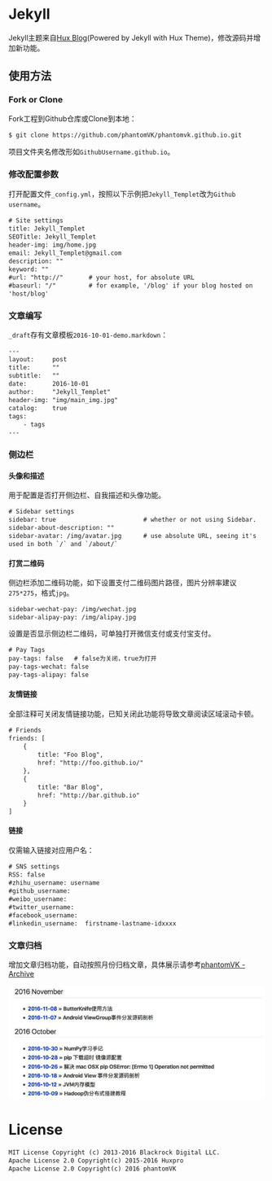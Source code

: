 # Jekyll

Jekyll主题来自[Hux Blog](https://github.com/Huxpro/huxpro.github.io)(Powered by Jekyll with Hux Theme)，修改源码并增加新功能。

## 使用方法

### Fork or Clone

Fork工程到Github仓库或Clone到本地：

```bash
$ git clone https://github.com/phantomVK/phantomvk.github.io.git
```

项目文件夹名修改形如`GithubUsername.github.io`。

### 修改配置参数

打开配置文件`_config.yml`，按照以下示例把`Jekyll_Templet`改为`Github username`。

```
# Site settings
title: Jekyll_Templet
SEOTitle: Jekyll_Templet
header-img: img/home.jpg
email: Jekyll_Templet@gmail.com
description: ""
keyword: ""
#url: "http://"       # your host, for absolute URL
#baseurl: "/"         # for example, '/blog' if your blog hosted on 'host/blog'
```

### 文章编写

`_draft`存有文章模板`2016-10-01-demo.markdown`：

```
---
layout:     post
title:      ""
subtitle:   ""
date:       2016-10-01
author:     "Jekyll_Templet"
header-img: "img/main_img.jpg"
catalog:    true
tags:
    - tags
---
```

### 侧边栏

#### 头像和描述

用于配置是否打开侧边栏、自我描述和头像功能。

```
# Sidebar settings
sidebar: true                        # whether or not using Sidebar.
sidebar-about-description: ""
sidebar-avatar: /img/avatar.jpg      # use absolute URL, seeing it's used in both `/` and `/about/`
```


#### 打赏二维码

侧边栏添加二维码功能，如下设置支付二维码图片路径，图片分辨率建议`275*275`，格式`jpg`。

```
sidebar-wechat-pay: /img/wechat.jpg
sidebar-alipay-pay: /img/alipay.jpg
```

设置是否显示侧边栏二维码，可单独打开微信支付或支付宝支付。

```
# Pay Tags
pay-tags: false   # false为关闭，true为打开
pay-tags-wechat: false
pay-tags-alipay: false
```


#### 友情链接

全部注释可关闭友情链接功能，已知关闭此功能将导致文章阅读区域滚动卡顿。

```
# Friends
friends: [
    {
        title: "Foo Blog",
        href: "http://foo.github.io/"
    },
    {
        title: "Bar Blog",
        href: "http://bar.github.io"
    }
]
```


#### 链接

仅需输入链接对应用户名：

```
# SNS settings
RSS: false
#zhihu_username: username
#github_username:
#weibo_username:     
#twitter_username:   
#facebook_username:  
#linkedin_username:  firstname-lastname-idxxxx
```

### 文章归档

增加文章归档功能，自动按照月份归档文章，具体展示请参考[phantomVK - Archive](https://phantomvk.github.io/archives/)

![](./img/archive_img.jpg)

# License

    MIT License Copyright (c) 2013-2016 Blackrock Digital LLC.
    Apache License 2.0 Copyright(c) 2015-2016 Huxpro  
    Apache License 2.0 Copyright(c) 2016 phantomVK
